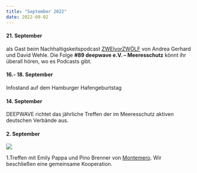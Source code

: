 ```yaml
---
title: "September 2022"
date: 2022-09-02
---
```


#### 21\. September

als Gast beim Nachhaltigskeitspodcast [ZWEIvorZWÖLF](https://www.zweivorzwoelf.info/episoden) von Andrea Gerhard und David Wehle. Die Folge **#89 deepwave e.V. – Meeresschutz** könnt ihr überall hören, wo es Podcasts gibt.

#### 16.- 18. September

Infostand auf dem Hamburger Hafengeburtstag

#### 14\. September

DEEPWAVE richtet das jährliche Treffen der im Meeresschutz aktiven deutschen Verbände aus.

#### 2\. September

[![](https://www.deepwave.org/wp-content/uploads/2023/05/Highlights_Montemero.png)](https://www.deepwave.org/wp-content/uploads/2023/05/Highlights_Montemero.png)

1.Treffen mit Emily Pappa und Pino Brenner von [Montemero](https://www.montemero.eu). Wir beschließen eine gemeinsame Kooperation.
